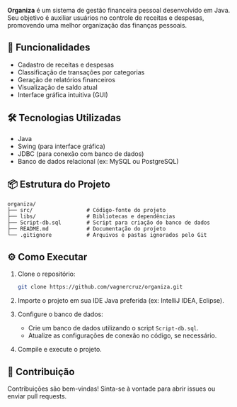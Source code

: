 **Organiza** é um sistema de gestão financeira pessoal desenvolvido em Java. Seu objetivo é auxiliar usuários no controle de receitas e despesas, promovendo uma melhor organização das finanças pessoais.

## 🚀 Funcionalidades

* Cadastro de receitas e despesas
* Classificação de transações por categorias
* Geração de relatórios financeiros
* Visualização de saldo atual
* Interface gráfica intuitiva (GUI)

## 🛠️ Tecnologias Utilizadas

* Java
* Swing (para interface gráfica)
* JDBC (para conexão com banco de dados)
* Banco de dados relacional (ex: MySQL ou PostgreSQL)

## 📦 Estrutura do Projeto

```
organiza/
├── src/                 # Código-fonte do projeto
├── libs/                # Bibliotecas e dependências
├── Script-db.sql        # Script para criação do banco de dados
├── README.md            # Documentação do projeto
└── .gitignore           # Arquivos e pastas ignorados pelo Git
```

## ⚙️ Como Executar

1. Clone o repositório:

   ```bash
   git clone https://github.com/vagnercruz/organiza.git
   ```



2. Importe o projeto em sua IDE Java preferida (ex: IntelliJ IDEA, Eclipse).

3. Configure o banco de dados:

   * Crie um banco de dados utilizando o script `Script-db.sql`.
   * Atualize as configurações de conexão no código, se necessário.

4. Compile e execute o projeto.

## 🤝 Contribuição

Contribuições são bem-vindas! Sinta-se à vontade para abrir issues ou enviar pull requests.
